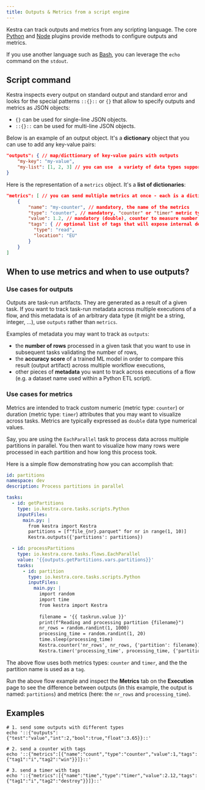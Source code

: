 ```yaml
---
title: Outputs & Metrics from a script engine
---
```


Kestra can track outputs and metrics from any scripting language. The core [Python](../../plugins/core/tasks/scripts/io.kestra.core.tasks.scripts.Python.md) and [Node](../../plugins/core/tasks/scripts/io.kestra.core.tasks.scripts.Node.md) plugins provide methods to configure outputs and metrics.

If you use another language such as [Bash](../../plugins/core/tasks/scripts/io.kestra.core.tasks.scripts.Bash.md), you can leverage the `echo` command on the `stdout`.

## Script command

Kestra inspects every output on standard output and standard error and looks for the special patterns `::{}::` or `{}` that allow to specify outputs and metrics as JSON objects:
- `{}` can be used for single-line JSON objects.
- `::{}::` can be used for multi-line JSON objects.

Below is an example of an output object. It's a **dictionary** object that you can use to add any key-value pairs:

```json
"outputs": { // map/dicttionary of key-value pairs with outputs
    "my-key": "my-value",
    "my-list": [1, 2, 3] // you can use  a variety of data types supported in a JSON request payload
}
```

Here is the representation of a `metrics` object. It's a **list of dictionaries**:
```json
"metrics": [ // you can send multiple metrics at once - each is a dictionary within a list
    {
        "name": "my-counter", // mandatory, the name of the metrics
        "type": "counter", // mandatory, "counter" or "timer" metric type
        "value": 1.2, // mandatory (double), counter to measure number of objects/rows/items processed in a given task, or duration in seconds for the timer metric
        "tags": { // optional list of tags that will expose internal details
          "type": "read",
          "location": "EU"
        }
    }
]
```

## When to use metrics and when to use outputs?

### Use cases for outputs

Outputs are task-run artifacts. They are generated as a result of a given task. If you want to track task-run metadata across multiple executions of a flow, and this metadata is of an arbitrary data type (it might be a string, integer, ...), use `outputs` rather than `metrics`. 

Examples of metadata you may want to track as `outputs`: 

- the **number of rows** processed in a given task that you want to use in subsequent tasks validating the number of rows, 
- the **accuracy score** of a trained ML model in order to compare this result (output artifact) across multiple workflow executions, 
- other pieces of **metadata** you want to track across executions of a flow (e.g. a dataset name used within a Python ETL script).

### Use cases for metrics

Metrics are intended to track custom numeric (metric type: `counter`) or duration (metric type: `timer`) attributes that you may want to visualize across tasks. Metrics are typically expressed as `double` data type numerical values.

Say, you are using the `EachParallel` task to process data across multiple partitions in parallel. You then want to visualize how many rows were processed in each partition and how long this process took. 

Here is a simple flow demonstrating how you can accomplish that:

```yaml
id: partitions
namespace: dev
description: Process partitions in parallel

tasks:
  - id: getPartitions
    type: io.kestra.core.tasks.scripts.Python
    inputFiles:
      main.py: |
        from kestra import Kestra
        partitions = [f"file_{nr}.parquet" for nr in range(1, 10)]
        Kestra.outputs({'partitions': partitions})

  - id: processPartitions
    type: io.kestra.core.tasks.flows.EachParallel
    value: '{{outputs.getPartitions.vars.partitions}}'
    tasks:
      - id: partition
        type: io.kestra.core.tasks.scripts.Python
        inputFiles:
          main.py: |
            import random
            import time
            from kestra import Kestra
            
            filename = '{{ taskrun.value }}'
            print(f"Reading and processing partition {filename}")
            nr_rows = random.randint(1, 1000)
            processing_time = random.randint(1, 20)
            time.sleep(processing_time)
            Kestra.counter('nr_rows', nr_rows, {'partition': filename})
            Kestra.timer('processing_time', processing_time, {'partition': filename})
```            

The above flow uses both metrics types: `counter` and `timer`, and the the partition name is used as a `tag`. 

Run the above flow example and inspect the **Metrics** tab on the **Execution** page to see the difference between outputs (in this example, the output is named: `partitions`) and metrics (here: the `nr_rows` and `processing_time`).


## Examples

```shell
# 1. send some outputs with different types
echo '::{"outputs":{"test":"value","int":2,"bool":true,"float":3.65}}::'

# 2. send a counter with tags
echo '::{"metrics":[{"name":"count","type":"counter","value":1,"tags":{"tag1":"i","tag2":"win"}}]}::'

# 3. send a timer with tags
echo '::{"metrics":[{"name":"time","type":"timer","value":2.12,"tags":{"tag1":"i","tag2":"destroy"}}]}::'
```
